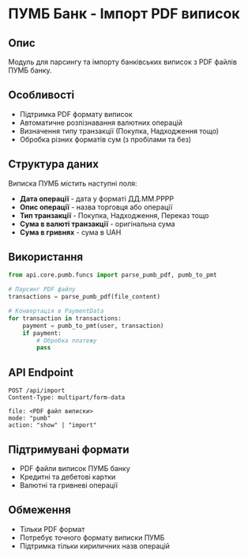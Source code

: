 # ПУМБ Банк - Імпорт PDF виписок

## Опис

Модуль для парсингу та імпорту банківських виписок з PDF файлів ПУМБ банку.

## Особливості

- Підтримка PDF формату виписок
- Автоматичне розпізнавання валютних операцій
- Визначення типу транзакції (Покупка, Надходження тощо)
- Обробка різних форматів сум (з пробілами та без)

## Структура даних

Виписка ПУМБ містить наступні поля:
- **Дата операції** - дата у форматі ДД.ММ.РРРР
- **Опис операції** - назва торговця або операції
- **Тип транзакції** - Покупка, Надходження, Переказ тощо
- **Сума в валюті транзакції** - оригінальна сума
- **Сума в гривнях** - сума в UAH

## Використання

```python
from api.core.pumb.funcs import parse_pumb_pdf, pumb_to_pmt

# Парсинг PDF файлу
transactions = parse_pumb_pdf(file_content)

# Конвертація в PaymentData
for transaction in transactions:
    payment = pumb_to_pmt(user, transaction)
    if payment:
        # Обробка платежу
        pass
```

## API Endpoint

```http
POST /api/import
Content-Type: multipart/form-data

file: <PDF файл виписки>
mode: "pumb"
action: "show" | "import"
```

## Підтримувані формати

- PDF файли виписок ПУМБ банку
- Кредитні та дебетові картки
- Валютні та гривневі операції

## Обмеження

- Тільки PDF формат
- Потребує точного формату виписки ПУМБ
- Підтримка тільки кириличних назв операцій
